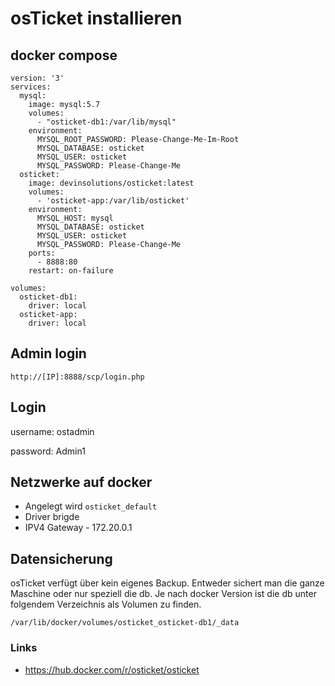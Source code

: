 # osTicket installieren

## docker compose
```
version: '3'
services:
  mysql:
    image: mysql:5.7
    volumes:
      - "osticket-db1:/var/lib/mysql"
    environment:
      MYSQL_ROOT_PASSWORD: Please-Change-Me-Im-Root
      MYSQL_DATABASE: osticket
      MYSQL_USER: osticket
      MYSQL_PASSWORD: Please-Change-Me
  osticket:
    image: devinsolutions/osticket:latest
    volumes:
      - 'osticket-app:/var/lib/osticket'
    environment:
      MYSQL_HOST: mysql
      MYSQL_DATABASE: osticket
      MYSQL_USER: osticket
      MYSQL_PASSWORD: Please-Change-Me
    ports:
      - 8888:80
    restart: on-failure

volumes:
  osticket-db1:
    driver: local
  osticket-app:
    driver: local

```

## Admin login
```
http://[IP]:8888/scp/login.php
```

## Login

username: ostadmin

password: Admin1

## Netzwerke auf docker
+ Angelegt wird ```osticket_default```
+ Driver brigde
+ IPV4 Gateway - 172.20.0.1

## Datensicherung
osTicket verfügt über kein eigenes Backup. Entweder sichert man die ganze Maschine oder nur speziell die db.
Je nach docker Version ist die db unter folgendem Verzeichnis als Volumen zu finden.
```
/var/lib/docker/volumes/osticket_osticket-db1/_data
```


### Links

+ https://hub.docker.com/r/osticket/osticket
